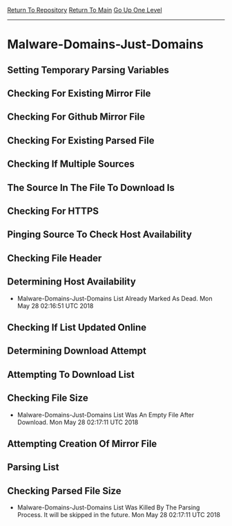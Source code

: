[Return To Repository](https://github.com/deathbybandaid/piholeparser/)
[Return To Main](https://github.com/deathbybandaid/piholeparser/blob/master/RecentRunLogs/Mainlog.md)
[Go Up One Level](https://github.com/deathbybandaid/piholeparser/blob/master/RecentRunLogs/TopLevelScripts/30-Processing-External-Blacklists.md)
____________________________________
# Malware-Domains-Just-Domains
## Setting Temporary Parsing Variables
## Checking For Existing Mirror File
## Checking For Github Mirror File
## Checking For Existing Parsed File
## Checking If Multiple Sources
## The Source In The File To Download Is
## Checking For HTTPS
## Pinging Source To Check Host Availability
## Checking File Header
## Determining Host Availability
* Malware-Domains-Just-Domains List Already Marked As Dead. Mon May 28 02:16:51 UTC 2018
## Checking If List Updated Online
## Determining Download Attempt
## Attempting To Download List
## Checking File Size
* Malware-Domains-Just-Domains List Was An Empty File After Download. Mon May 28 02:17:11 UTC 2018
## Attempting Creation Of Mirror File
## Parsing List
## Checking Parsed File Size
* Malware-Domains-Just-Domains List Was Killed By The Parsing Process. It will be skipped in the future. Mon May 28 02:17:11 UTC 2018
